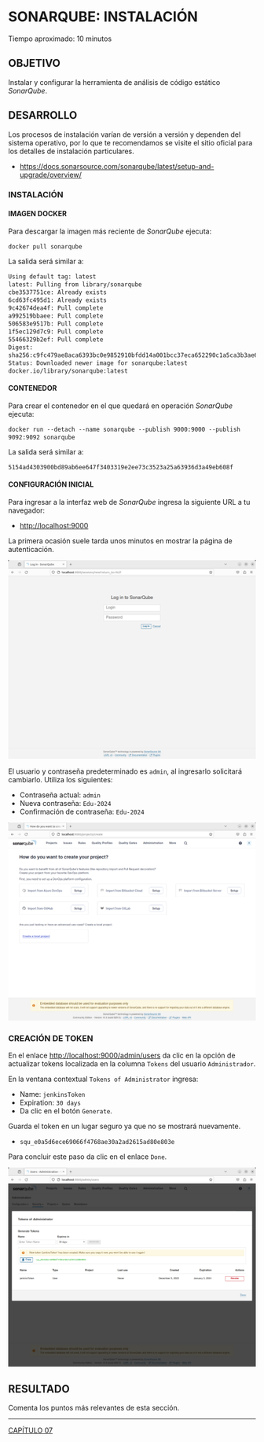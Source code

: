 # SONARQUBE: INSTALACIÓN

Tiempo aproximado: 10 minutos

## OBJETIVO

Instalar y configurar la herramienta de análisis de código estático *SonarQube*.

## DESARROLLO

Los procesos de instalación varían de versión a versión y dependen del sistema operativo, por lo que te recomendamos se visite el sitio oficial para los detalles de instalación particulares.

- <https://docs.sonarsource.com/sonarqube/latest/setup-and-upgrade/overview/>

### INSTALACIÓN

#### IMAGEN DOCKER

Para descargar la imagen más reciente de *SonarQube* ejecuta:

``` shell
docker pull sonarqube
```

La salida será similar a:

``` shell
Using default tag: latest
latest: Pulling from library/sonarqube
cbe3537751ce: Already exists
6cd63fc495d1: Already exists
9c42674dea4f: Pull complete
a992519bbaee: Pull complete
506583e9517b: Pull complete
1f5ec129d7c9: Pull complete
55466329b2ef: Pull complete
Digest: sha256:c9fc479ae8aca6393bc0e9852910bfdd14a001bcc37eca652290c1a5ca3b3ae6
Status: Downloaded newer image for sonarqube:latest
docker.io/library/sonarqube:latest
```

#### CONTENEDOR

Para crear el contenedor en el que quedará en operación *SonarQube* ejecuta:

``` shell
docker run --detach --name sonarqube --publish 9000:9000 --publish 9092:9092 sonarqube
```

La salida será similar a:

``` shell
5154ad4303900bd89ab6ee647f3403319e2ee73c3523a25a63936d3a49eb608f
```

#### CONFIGURACIÓN INICIAL

Para ingresar a la interfaz web de *SonarQube* ingresa la siguiente URL a tu navegador:

- [http://localhost:9000](http://localhost:9000/)

<div class="note">

La primera ocasión suele tarda unos minutos en mostrar la página de autenticación.

</div>

![ANÁLISIS DE CÓDIGO - SonarQube - Autenticación](images/21e9de6fc4f336779f8adb9f3e369c7be78a81fe.png)

El usuario y contraseña predeterminado es `admin`, al ingresarlo solicitará cambiarlo. Utiliza los siguientes:

- Contraseña actual: `admin`
- Nueva contraseña: `Edu-2024`
- Confirmación de contraseña: `Edu-2024`

![ANÁLISIS DE CÓDIGO - SonarQube - Pantalla Inicial](images/72f6b05cf2567c9f7775a788dfecc779d2453c66.png)

### CREACIÓN DE TOKEN

En el enlace <http://localhost:9000/admin/users> da clic en la opción de actualizar tokens localizada en la columna `Tokens` del usuario `Administrador`.

En la ventana contextual `Tokens of Administrator` ingresa:

- Name: `jenkinsToken`
- Expiration: `30 days`
- Da clic en el botón `Generate`.

Guarda el token en un lugar seguro ya que no se mostrará nuevamente.

- `squ_e0a5d6ece69066f4768ae30a2ad2615ad80e803e`

Para concluir este paso da clic en el enlace `Done`.

![ANÁLISIS DE CÓDIGO - SonarQube - Administration / Security / Users / Tokens](images/5ec793203824feba93ce2d44b50f178939bb027f.png)

## RESULTADO

Comenta los puntos más relevantes de esta sección.

---

[CAPÍTULO 07](../C07.md)
